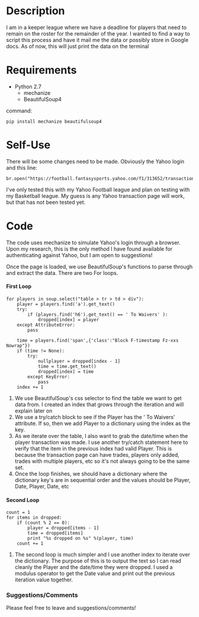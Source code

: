 # Description
I am in a keeper league where we have a deadline for players that need to remain on the roster for the remainder of the year.  I wanted to find a way to script this process and have it mail me the data or possibly store in Google docs.  As of now, this will just print the data on the terminal

# Requirements
* Python 2.7
  * mechanize
  * BeautifulSoup4
  
command:

```
pip install mechanize beautifulsoup4
```

# Self-Use
There will be some changes need to be made.  Obviously the Yahoo login and this line:

```
br.open("https://football.fantasysports.yahoo.com/f1/313652/transactions")
```

I've only tested this with my Yahoo Football league and plan on testing with my Basketball league.  My guess is any Yahoo transaction page will work, but that has not been tested yet.

# Code
The code uses mechanize to simulate Yahoo's login through a browser.  Upon my research, this is the only method I have found available for authenticating against Yahoo, but I am open to suggestions!

Once the page is loaded, we use BeautifulSoup's functions to parse through and extract the data.  There are two For loops.

#### First Loop

```
for players in soup.select("table > tr > td > div"):
	player = players.find('a').get_text()
	try:
		if (players.find('h6').get_text() == ' To Waivers' ):
			dropped[index] = player
	except AttributeError:
		pass

	time = players.find('span',{'class':"Block F-timestamp Fz-xxs Nowrap"})
	if (time != None):
		try:
			nullplayer = dropped[index - 1]
			time = time.get_text()
			dropped[index] = time
		except KeyError:
			pass
	index += 1
```

1. We use BeautifulSoup's css selector to find the table we want to get data from.  I created an index that grows through the iteration and will explain later on
2. We use a try/catch block to see if the Player has the ' To Waivers' attribute.  If so, then we add Player to a dictionary using the index as the key.
3. As we iterate over the table, I also want to grab the date/time when the player transaction was made.  I use another try/catch statement here to verify that the item in the previous index had valid Player.  This is because the transaction page can have trades, players only added, trades with multiple players, etc so it's not always going to be the same set.  
4. Once the loop finishes, we should have a dictionary where the dictionary key's are in sequential order and the values should be Player, Date, Player, Date, etc

#### Second Loop

```
count = 1
for items in dropped:
	if (count % 2 == 0):
		player = dropped[items - 1]
		time = dropped[items]
		print "%s dropped on %s" %(player, time)
	count += 1
```

1. The second loop is much simpler and I use another index to iterate over the dictionary.  The purpose of this is to output the text so I can read cleanly the Player and the date/time they were dropped.  I used a modulus operator to get the Date value and print out the previous iteration value together.

### Suggestions/Comments
Please feel free to leave and suggestions/comments!